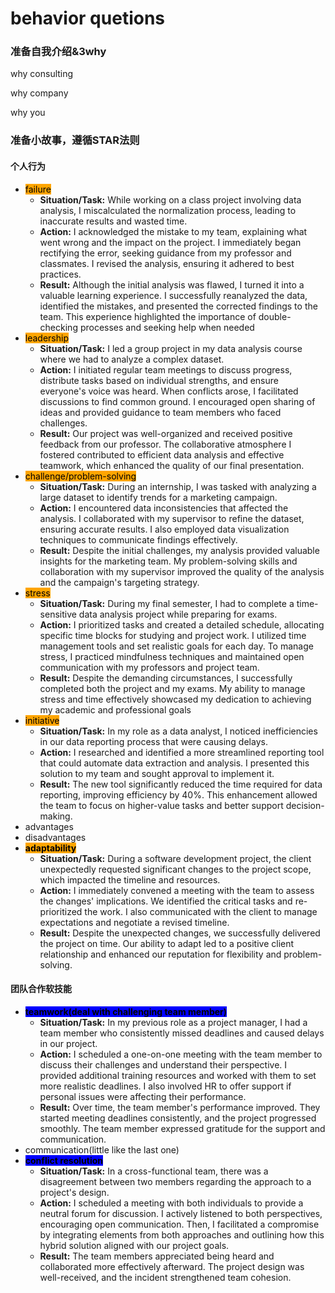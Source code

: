 # behavior quetions

### 准备自我介绍&3why

why consulting

why company

why you

### 准备小故事，遵循STAR法则

#### 个人行为

* <mark style="background-color:orange;">failure</mark>
  * **Situation/Task:** While working on a class project involving data analysis, I miscalculated the normalization process, leading to inaccurate results and wasted time.
  * **Action:** I acknowledged the mistake to my team, explaining what went wrong and the impact on the project. I immediately began rectifying the error, seeking guidance from my professor and classmates. I revised the analysis, ensuring it adhered to best practices.
  * **Result:** Although the initial analysis was flawed, I turned it into a valuable learning experience. I successfully reanalyzed the data, identified the mistakes, and presented the corrected findings to the team. This experience highlighted the importance of double-checking processes and seeking help when needed
* <mark style="background-color:orange;">leadership</mark>
  * **Situation/Task:** I led a group project in my data analysis course where we had to analyze a complex dataset.
  * **Action:** I initiated regular team meetings to discuss progress, distribute tasks based on individual strengths, and ensure everyone's voice was heard. When conflicts arose, I facilitated discussions to find common ground. I encouraged open sharing of ideas and provided guidance to team members who faced challenges.
  * **Result:** Our project was well-organized and received positive feedback from our professor. The collaborative atmosphere I fostered contributed to efficient data analysis and effective teamwork, which enhanced the quality of our final presentation.
* <mark style="background-color:orange;">challenge/problem-solving</mark>
  * **Situation/Task:** During an internship, I was tasked with analyzing a large dataset to identify trends for a marketing campaign.
  * **Action:** I encountered data inconsistencies that affected the analysis. I collaborated with my supervisor to refine the dataset, ensuring accurate results. I also employed data visualization techniques to communicate findings effectively.
  * **Result:** Despite the initial challenges, my analysis provided valuable insights for the marketing team. My problem-solving skills and collaboration with my supervisor improved the quality of the analysis and the campaign's targeting strategy.
* <mark style="background-color:orange;">stress</mark>
  * **Situation/Task:** During my final semester, I had to complete a time-sensitive data analysis project while preparing for exams.
  * **Action:** I prioritized tasks and created a detailed schedule, allocating specific time blocks for studying and project work. I utilized time management tools and set realistic goals for each day. To manage stress, I practiced mindfulness techniques and maintained open communication with my professors and project team.
  * **Result:** Despite the demanding circumstances, I successfully completed both the project and my exams. My ability to manage stress and time effectively showcased my dedication to achieving my academic and professional goals
* <mark style="background-color:orange;">initiative</mark>
  * **Situation/Task:** In my role as a data analyst, I noticed inefficiencies in our data reporting process that were causing delays.
  * **Action:** I researched and identified a more streamlined reporting tool that could automate data extraction and analysis. I presented this solution to my team and sought approval to implement it.
  * **Result:** The new tool significantly reduced the time required for data reporting, improving efficiency by 40%. This enhancement allowed the team to focus on higher-value tasks and better support decision-making.
* advantages
* disadvantages
* <mark style="background-color:orange;">**adaptability**</mark>
  * **Situation/Task:** During a software development project, the client unexpectedly requested significant changes to the project scope, which impacted the timeline and resources.
  * **Action:** I immediately convened a meeting with the team to assess the changes' implications. We identified the critical tasks and re-prioritized the work. I also communicated with the client to manage expectations and negotiate a revised timeline.
  * **Result:** Despite the unexpected changes, we successfully delivered the project on time. Our ability to adapt led to a positive client relationship and enhanced our reputation for flexibility and problem-solving.

#### 团队合作软技能

* <mark style="background-color:blue;">**teamwork(deal with challenging team member)**</mark>
  * **Situation/Task:** In my previous role as a project manager, I had a team member who consistently missed deadlines and caused delays in our project.
  * **Action:** I scheduled a one-on-one meeting with the team member to discuss their challenges and understand their perspective. I provided additional training resources and worked with them to set more realistic deadlines. I also involved HR to offer support if personal issues were affecting their performance.
  * **Result:** Over time, the team member's performance improved. They started meeting deadlines consistently, and the project progressed smoothly. The team member expressed gratitude for the support and communication.
* communication(little like the last one)
* <mark style="background-color:blue;">**conflict resolution**</mark>
  * **Situation/Task:** In a cross-functional team, there was a disagreement between two members regarding the approach to a project's design.
  * **Action:** I scheduled a meeting with both individuals to provide a neutral forum for discussion. I actively listened to both perspectives, encouraging open communication. Then, I facilitated a compromise by integrating elements from both approaches and outlining how this hybrid solution aligned with our project goals.
  * **Result:** The team members appreciated being heard and collaborated more effectively afterward. The project design was well-received, and the incident strengthened team cohesion.

